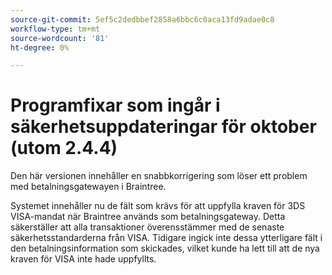 ```yaml
---
source-git-commit: 5ef5c2dedbbef2858a6bbc6c0aca13fd9adae0c8
workflow-type: tm+mt
source-wordcount: '81'
ht-degree: 0%

---
```

# Programfixar som ingår i säkerhetsuppdateringar för oktober (utom 2.4.4)

Den här versionen innehåller en snabbkorrigering som löser ett problem med betalningsgatewayen i Braintree.

Systemet innehåller nu de fält som krävs för att uppfylla kraven för 3DS VISA-mandat när Braintree används som betalningsgateway. Detta säkerställer att alla transaktioner överensstämmer med de senaste säkerhetsstandarderna från VISA. Tidigare ingick inte dessa ytterligare fält i den betalningsinformation som skickades, vilket kunde ha lett till att de nya kraven för VISA inte hade uppfyllts.

<!--
BUNDLE-3360
-->